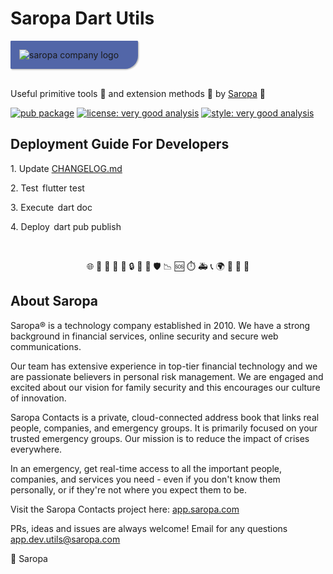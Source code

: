 # Saropa Dart Utils

<!-- markdownlint-disable MD033 - Disable No HTML -->
<div style="background-color: #5266A8; padding: 1em; width: 35%; border-radius: 0.1em 0.1em 1.5em 0.1em;  box-shadow: 0.1em 0.1em 0.13em rgba(68, 68, 68, 0.35);">
  <img src="https://cdn.app.saropa.com/scripts/_default/image/logo/SaropaLogo2019_white2_minified.svg" alt="saropa company logo"  />
</div>
<br>

Useful primitive tools 🚀 and extension methods 🤖 by [Saropa][saropa_link] 🎈

[![pub package](https://img.shields.io/pub/v/saropa_dart_utils.svg)](https://pub.dev/packages/saropa_dart_utils) [![license: very good analysis](https://img.shields.io/badge/license-GPL-purple.svg)](https://opensource.org/licenses/GPL) [![style: very good analysis](https://img.shields.io/badge/style-very_good_analysis-B22C89.svg)](https://pub.dev/packages/very_good_analysis)

## Deployment Guide For Developers

1.⁠ ⁠Update [CHANGELOG.md](CHANGELOG.md)

2.⁠ ⁠Test ⁠ flutter test ⁠

3.⁠ ⁠Execute ⁠ dart doc ⁠

4.⁠ ⁠Deploy ⁠ dart pub publish ⁠

<br>
<p align="center">🌐 📖 👥 🏢 🚨 🔒 🤝 🎯 🛡️  📉 🆘 ⏱️ 🚑 📞 🌍 🔄 📲 💼</p>

## About Saropa

Saropa®️ is a technology company established in 2010. We have a strong background in financial services, online security and secure web communications.

Our team has extensive experience in top-tier financial technology and we are passionate believers in personal risk management. We are engaged and excited about our vision for family security and this encourages our culture of innovation.

Saropa Contacts is a private, cloud-connected address book that links real people, companies, and emergency groups. It is primarily focused on your trusted emergency groups. Our mission is to reduce the impact of crises everywhere.

In an emergency, get real-time access to all the important people, companies, and services you need - even if you don't know them personally, or if they're not where you expect them to be.

Visit the Saropa Contacts project here: [app.saropa.com](https://app.saropa.com)

PRs, ideas and issues are always welcome! Email for any questions [app.dev.utils@saropa.com](mailto:app.dev.utils@saropa.com)

💙 Saropa

[saropa_link]: https://saropa.com